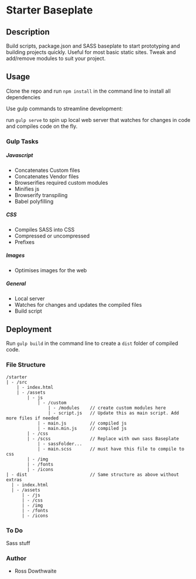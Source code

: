 # Starter Baseplate

## Description

Build scripts, package.json and SASS baseplate to start prototyping and building projects quickly. Useful for most basic static sites. Tweak and add/remove modules to suit your project.

## Usage

Clone the repo and run `npm install` in the command line to install all dependencies

Use gulp commands to streamline development:

run `gulp serve` to spin up local web server that watches for changes in code and compiles code on the fly.

### Gulp Tasks

##### Javascript
- Concatenates Custom files
- Concatenates Vendor files
- Browserifies required custom modules
- Minifies js
- Browserify transpiling
- Babel polyfilling

##### CSS
- Compiles SASS into CSS
- Compressed or uncompressed
- Prefixes

##### Images
- Optimises images for the web

##### General
- Local server
- Watches for changes and updates the compiled files
- Build script

## Deployment

Run `gulp build` in the command line to create a `dist` folder of compiled code.

### File Structure
```
/starter
| - /src
    | - index.html  
    | - /assets
        | - js
            | - /custom
                | - /modules    // create custom modules here
                | - script.js   // Update this as main script. Add more files if needed
            | - main.js         // compiled js
            | - main.min.js     // compiled js
        | - /css
        | - /scss               // Replace with own sass Baseplate
            | - sassFolder...
            | - main.scss       // must have this file to compile to css
        | - /img
        | - /fonts
        | - /icons
| - dist                        // Same structure as above without extras
  | - index.html  
  | - /assets
      | - /js
      | - /css
      | - /img
      | - /fonts
      | - /icons
```
### To Do

Sass stuff

### Author

* Ross Dowthwaite
